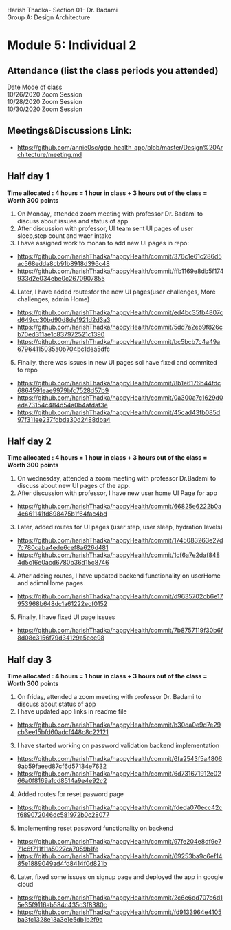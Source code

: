 Harish Thadka- Section 01- Dr. Badami  
Group A: Design Architecture
# Module 5: Individual 2

## Attendance (list the class periods you attended)

Date    Mode of class  
10/26/2020 Zoom Session    
10/28/2020 Zoom Session  
10/30/2020 Zoom Session 

## Meetings&Discussions Link:
- https://github.com/annie0sc/gdp_health_app/blob/master/Design%20Architecture/meeting.md

 ## Half day 1
**Time allocated : 4 hours = 1 hour in class + 3 hours out of the class = Worth 300 points**
1. On Monday, attended zoom meeting with professor Dr. Badami to discuss about issues and status of app
2. After discussion with professor, UI team sent UI pages of user sleep,step count and waer intake
3. I have assigned work to mohan to add new UI pages in repo:
- https://github.com/harishThadka/happyHealth/commit/376c1e61c286d5ac568edda8cb91b8918d396c48
- https://github.com/harishThadka/happyHealth/commit/ffb1169e8db5f174933d2e034ebe0c2670907855
4. Later, I have added routesfor the new UI pages(user challenges, More challenges, admin Home)
- https://github.com/harishThadka/happyHealth/commit/ed4bc35fb4807cd649cc30bd90d8de1921d2d3a3
- https://github.com/harishThadka/happyHealth/commit/5dd7a2eb9f826cb70ed311ae1c837972521c1390
- https://github.com/harishThadka/happyHealth/commit/bc5bcb7c4a49a67964115035a0b704bc1dea5dfc
5. Finally, there was issues in new UI pages soI have fixed and commited to repo
- https://github.com/harishThadka/happyHealth/commit/8b1e6176b44fdc6864591eae9979bfc7528d57b9
- https://github.com/harishThadka/happyHealth/commit/0a300a7c1629d0eda73154c484d54a0b4afdaf3e
- https://github.com/harishThadka/happyHealth/commit/45cad43fb085d97f311ee237fdbda30d2488dba4

 ## Half day 2
 **Time allocated : 4 hours = 1 hour in class + 3 hours out of the class = Worth 300 points** 
 1. On wednesday, attended a zoom meeting with professor Dr.Badami to discuss about new UI pages of the app.
 2. After discussion with professor, I have new user home UI Page for app
 - https://github.com/harishThadka/happyHealth/commit/66825e6222b0a4e661141fd898475b1f64fac4bd
 3. Later, added routes for UI pages (user step, user sleep, hydration levels)
 - https://github.com/harishThadka/happyHealth/commit/1745083263e27d7c780caba4ede6cef8a626d481
 - https://github.com/harishThadka/happyHealth/commit/1cf6a7e2daf8484d5c16e0acd6780b36d15c8746
 4. After adding routes, I have updated backend functionality on userHome and adimnHome pages
 - https://github.com/harishThadka/happyHealth/commit/d9635702cb6e17953968b648dc1a61222ecf0152
 5. Finally, I have fixed UI page issues
 - https://github.com/harishThadka/happyHealth/commit/7b8757119f30b6f8d08c3156f79d34129a5ece98
 ## Half day 3
 **Time allocated : 4 hours = 1 hour in class + 3 hours out of the class = Worth 300 points**   
1. On friday, attended a zoom meeting with professor Dr. Badami to discuss about status of app
2.  I have updated app links in readme file
- https://github.com/harishThadka/happyHealth/commit/b30da0e9d7e29cb3ee15bfd60adcf448c8c22121
3.  I have started working on password validation backend implementation
- https://github.com/harishThadka/happyHealth/commit/6fa2543f5a48069ab59faeed87cf6d57134e7632
- https://github.com/harishThadka/happyHealth/commit/6d731671912e0266a0f8169a1cd8514a9e4e92c2
4. Added routes for reset pasword page
- https://github.com/harishThadka/happyHealth/commit/fdeda070ecc42cf689072046dc581972b0c28077
5. Implementing reset password functionality on backend
- https://github.com/harishThadka/happyHealth/commit/97fe204e8df9e771c6f711f11a5027ca7059b1fe
- https://github.com/harishThadka/happyHealth/commit/69253ba9c6ef1485e1889049ad4fd8414f0d821b
6. Later, fixed some issues on signup page and deployed the app in google cloud
- https://github.com/harishThadka/happyHealth/commit/2c6e6dd707c6d15e35f9116ab584c435c3f8380c
- https://github.com/harishThadka/happyHealth/commit/fd9133964e4105ba3fc1328e13a3e1e5db1b2f9a
